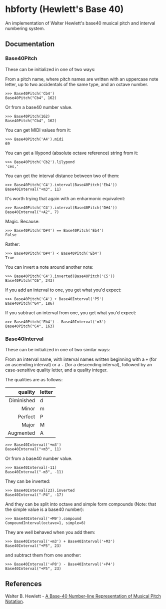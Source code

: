 # hbforty (Hewlett's Base 40) #

An implementation of Walter Hewlett's base40 musical pitch and interval
numbering system.

## Documentation ##

### Base40Pitch ###

These can be initialized in one of two ways:

From a pitch name, where pitch names are written with an uppercase note letter, up to two accidentals of the same type, and an octave number.
```
>>> Base40Pitch('Cb4')
Base40Pitch("Cb4", 162)
```
Or from a base40 number value.
```
>>> Base40Pitch(162)
Base40Pitch("Cb4", 162)
```
You can get MIDI values from it:
```
>>> Base40Pitch('A4').midi
69
```
You can get a lilypond (absolute octave reference) string from it:
```
>>> Base40Pitch('Cb2').lilypond
'ces,'
```
You can get the interval distance between two of them:
```
>>> Base40Pitch('C4').interval(Base40Pitch('Eb4'))
Base40Interval("+m3", 11)
```
It's worth trying that again with an enharmonic equivalent:
```
>>> Base40Pitch('C4').interval(Base40Pitch('D#4'))
Base40Interval("+A2", 7)
```
Magic. Because:
```
>>> Base40Pitch('D#4') == Base40Pitch('Eb4')
False
```
Rather:
```
>>> Base40Pitch('D#4') < Base40Pitch('Eb4')
True
```
You can invert a note around another note:
```
>>> Base40Pitch('C4').inverted(Base40Pitch('C5'))
Base40Pitch("C6", 243)
```
If you add an interval to one, you get what you'd expect:
```
>>> Base40Pitch('C4') + Base40Interval('P5')
Base40Pitch("G4", 186)
```
If you subtract an interval from one, you get what you'd expect:
```
>>> Base40Pitch('Eb4') - Base40Interval('m3')
Base40Pitch("C4", 163)
```

### Base40Interval ###

These can be initialized in one of two similar ways:

From an interval name, with interval names written beginning with a `+` (for an ascending interval) or a `-` (for a descending interval), followed by an case-sensitive quality letter, and a quality integer.

The qualities are as follows:


|    quality | letter |
|-----------:|--------|
| Diminished | d      |
|      Minor | m      |
|    Perfect | P      |
|      Major | M      |
|  Augmented | A      |

```
>>> Base40Interval('+m3')
Base40Interval("+m3", 11)
```
Or from a base40 number value.
```
>>> Base40Interval(-11)
Base40Interval("-m3", -11)
```
They can be inverted:
```
>>> Base40Interval(23).inverted
Base40Interval("-P4", -17)
```
And they can be split into octave and simple form compounds (Note: that the simple value is a base40 number):
```
>>> Base40Interval('+M9').compound
CompoundInterval(octave=1, simple=6)
```
They are well behaved when you add them:
```
>>> Base40Interval('+m3') + Base40Interval('+M3')
Base40Interval("+P5", 23)
```
and subtract them from one another:
```
>>> Base40Interval('+P8') - Base40Interval('+P4')
Base40Interval("+P5", 23)
```

## References ##

Walter B. Hewlett - [A Base-40 Number-line Representation of Musical Pitch Notation](http://www.ccarh.org/publications/reprints/base40/).
